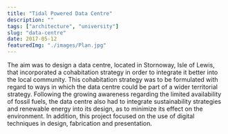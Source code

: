 ```yaml
---
title: "Tidal Powered Data Centre"
description: ""
tags: ["architecture", "university"]
slug: "data-centre"
date: 2017-05-12
featuredImg: "./images/Plan.jpg"
---
```



The aim was to design a data centre, located in Stornoway, Isle of Lewis, that incorporated a cohabitation strategy in order to integrate it better into the local community. This cohabitation strategy was to be formulated with regard to ways in which the data centre could be part of a wider territorial strategy. Following the growing awareness regarding the limited availability of fossil fuels, the data centre also had to integrate sustainability strategies and renewable energy into its design, as to minimize its effect on the environment. In addition, this project focused on the use of digital techniques in design, fabrication and presentation.